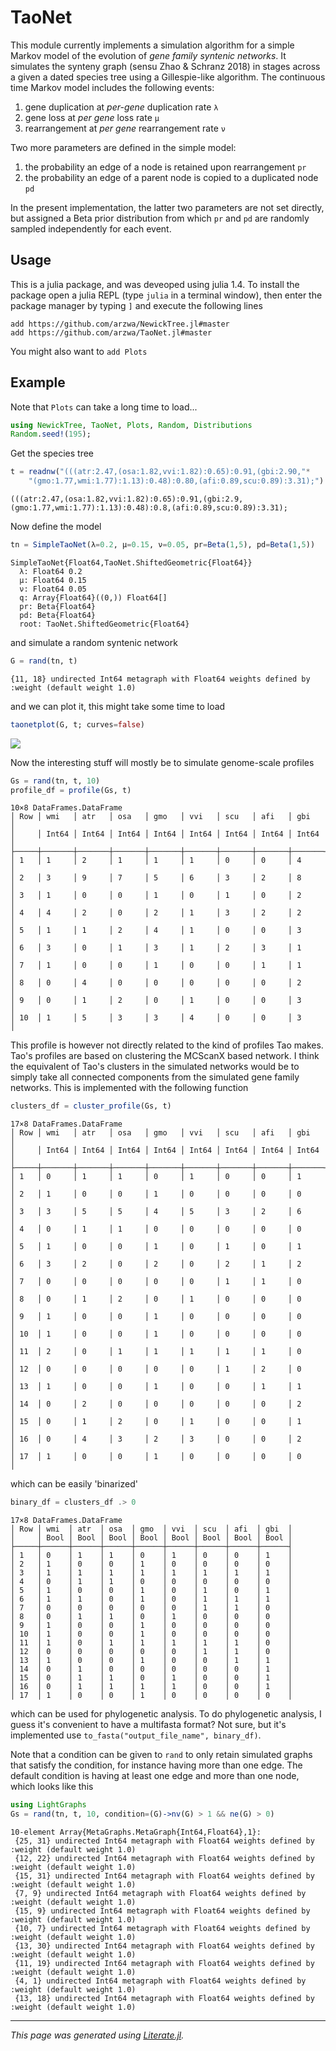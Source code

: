 # TaoNet

This module currently implements a simulation algorithm for a simple Markov model of the evolution of *gene family syntenic networks*. It simulates the synteny graph (sensu Zhao & Schranz 2018) in stages across a given a dated species tree using a Gillespie-like algorithm. The continuous time Markov model includes the following events:

1. gene duplication at *per-gene* duplication rate `λ`
2. gene loss at *per gene* loss rate `μ`
3. rearrangement at *per gene* rearrangement rate `ν`

Two more parameters are defined in the simple model:

1. the probability an edge of a node is retained upon rearrangement `pr`
2. the probability an edge of a parent node is copied to a duplicated node `pd`

In the present implementation, the latter two parameters are not set directly, but assigned a Beta prior distribution from which `pr` and `pd` are randomly sampled independently for each event.

## Usage

This is a julia package, and was deveoped using julia 1.4. To install the package open a julia REPL (type `julia` in a terminal window), then enter the package manager by typing `]` and execute the following lines

```
add https://github.com/arzwa/NewickTree.jl#master
add https://github.com/arzwa/TaoNet.jl#master
```

You might also want to `add Plots`

## Example
Note that `Plots` can take a long time to load...

```julia
using NewickTree, TaoNet, Plots, Random, Distributions
Random.seed!(195);
```

Get the species tree

```julia
t = readnw("(((atr:2.47,(osa:1.82,vvi:1.82):0.65):0.91,(gbi:2.90,"*
    "(gmo:1.77,wmi:1.77):1.13):0.48):0.80,(afi:0.89,scu:0.89):3.31);")
```
```
(((atr:2.47,(osa:1.82,vvi:1.82):0.65):0.91,(gbi:2.9,(gmo:1.77,wmi:1.77):1.13):0.48):0.8,(afi:0.89,scu:0.89):3.31);
```

Now define the model

```julia
tn = SimpleTaoNet(λ=0.2, μ=0.15, ν=0.05, pr=Beta(1,5), pd=Beta(1,5))
```
```
SimpleTaoNet{Float64,TaoNet.ShiftedGeometric{Float64}}
  λ: Float64 0.2
  μ: Float64 0.15
  ν: Float64 0.05
  q: Array{Float64}((0,)) Float64[]
  pr: Beta{Float64}
  pd: Beta{Float64}
  root: TaoNet.ShiftedGeometric{Float64}

```

and simulate a random syntenic network

```julia
G = rand(tn, t)
```
```
{11, 18} undirected Int64 metagraph with Float64 weights defined by :weight (default weight 1.0)
```

and we can plot it, this might take some time to load

```julia
taonetplot(G, t; curves=false)
```
![](1681295473.png)

Now the interesting stuff will mostly be to simulate genome-scale profiles

```julia
Gs = rand(tn, t, 10)
profile_df = profile(Gs, t)
```
```
10×8 DataFrames.DataFrame
│ Row │ wmi   │ atr   │ osa   │ gmo   │ vvi   │ scu   │ afi   │ gbi   │
│     │ Int64 │ Int64 │ Int64 │ Int64 │ Int64 │ Int64 │ Int64 │ Int64 │
├─────┼───────┼───────┼───────┼───────┼───────┼───────┼───────┼───────┤
│ 1   │ 1     │ 2     │ 1     │ 1     │ 1     │ 0     │ 0     │ 4     │
│ 2   │ 3     │ 9     │ 7     │ 5     │ 6     │ 3     │ 2     │ 8     │
│ 3   │ 1     │ 0     │ 0     │ 1     │ 0     │ 1     │ 0     │ 2     │
│ 4   │ 4     │ 2     │ 0     │ 2     │ 1     │ 3     │ 2     │ 2     │
│ 5   │ 1     │ 1     │ 2     │ 4     │ 1     │ 0     │ 0     │ 3     │
│ 6   │ 3     │ 0     │ 1     │ 3     │ 1     │ 2     │ 3     │ 1     │
│ 7   │ 1     │ 0     │ 0     │ 1     │ 0     │ 0     │ 1     │ 1     │
│ 8   │ 0     │ 4     │ 0     │ 0     │ 0     │ 0     │ 0     │ 2     │
│ 9   │ 0     │ 1     │ 2     │ 0     │ 1     │ 0     │ 0     │ 3     │
│ 10  │ 1     │ 5     │ 3     │ 3     │ 4     │ 0     │ 0     │ 3     │
```

This profile is however not directly related to the kind of profiles Tao makes. Tao's profiles are based on clustering the MCScanX based network. I think the equivalent of Tao's clusters in the simulated networks would be to simply take all connected components from the simulated gene family networks. This is implemented with the following function

```julia
clusters_df = cluster_profile(Gs, t)
```
```
17×8 DataFrames.DataFrame
│ Row │ wmi   │ atr   │ osa   │ gmo   │ vvi   │ scu   │ afi   │ gbi   │
│     │ Int64 │ Int64 │ Int64 │ Int64 │ Int64 │ Int64 │ Int64 │ Int64 │
├─────┼───────┼───────┼───────┼───────┼───────┼───────┼───────┼───────┤
│ 1   │ 0     │ 1     │ 1     │ 0     │ 1     │ 0     │ 0     │ 1     │
│ 2   │ 1     │ 0     │ 0     │ 1     │ 0     │ 0     │ 0     │ 0     │
│ 3   │ 3     │ 5     │ 5     │ 4     │ 5     │ 3     │ 2     │ 6     │
│ 4   │ 0     │ 1     │ 1     │ 0     │ 0     │ 0     │ 0     │ 0     │
│ 5   │ 1     │ 0     │ 0     │ 1     │ 0     │ 1     │ 0     │ 1     │
│ 6   │ 3     │ 2     │ 0     │ 2     │ 0     │ 2     │ 1     │ 2     │
│ 7   │ 0     │ 0     │ 0     │ 0     │ 0     │ 1     │ 1     │ 0     │
│ 8   │ 0     │ 1     │ 2     │ 0     │ 1     │ 0     │ 0     │ 0     │
│ 9   │ 1     │ 0     │ 0     │ 1     │ 0     │ 0     │ 0     │ 0     │
│ 10  │ 1     │ 0     │ 0     │ 1     │ 0     │ 0     │ 0     │ 0     │
│ 11  │ 2     │ 0     │ 1     │ 1     │ 1     │ 1     │ 1     │ 0     │
│ 12  │ 0     │ 0     │ 0     │ 0     │ 0     │ 1     │ 2     │ 0     │
│ 13  │ 1     │ 0     │ 0     │ 1     │ 0     │ 0     │ 1     │ 1     │
│ 14  │ 0     │ 2     │ 0     │ 0     │ 0     │ 0     │ 0     │ 2     │
│ 15  │ 0     │ 1     │ 2     │ 0     │ 1     │ 0     │ 0     │ 1     │
│ 16  │ 0     │ 4     │ 3     │ 2     │ 3     │ 0     │ 0     │ 2     │
│ 17  │ 1     │ 0     │ 0     │ 1     │ 0     │ 0     │ 0     │ 0     │
```

which can be easily 'binarized'

```julia
binary_df = clusters_df .> 0
```
```
17×8 DataFrames.DataFrame
│ Row │ wmi  │ atr  │ osa  │ gmo  │ vvi  │ scu  │ afi  │ gbi  │
│     │ Bool │ Bool │ Bool │ Bool │ Bool │ Bool │ Bool │ Bool │
├─────┼──────┼──────┼──────┼──────┼──────┼──────┼──────┼──────┤
│ 1   │ 0    │ 1    │ 1    │ 0    │ 1    │ 0    │ 0    │ 1    │
│ 2   │ 1    │ 0    │ 0    │ 1    │ 0    │ 0    │ 0    │ 0    │
│ 3   │ 1    │ 1    │ 1    │ 1    │ 1    │ 1    │ 1    │ 1    │
│ 4   │ 0    │ 1    │ 1    │ 0    │ 0    │ 0    │ 0    │ 0    │
│ 5   │ 1    │ 0    │ 0    │ 1    │ 0    │ 1    │ 0    │ 1    │
│ 6   │ 1    │ 1    │ 0    │ 1    │ 0    │ 1    │ 1    │ 1    │
│ 7   │ 0    │ 0    │ 0    │ 0    │ 0    │ 1    │ 1    │ 0    │
│ 8   │ 0    │ 1    │ 1    │ 0    │ 1    │ 0    │ 0    │ 0    │
│ 9   │ 1    │ 0    │ 0    │ 1    │ 0    │ 0    │ 0    │ 0    │
│ 10  │ 1    │ 0    │ 0    │ 1    │ 0    │ 0    │ 0    │ 0    │
│ 11  │ 1    │ 0    │ 1    │ 1    │ 1    │ 1    │ 1    │ 0    │
│ 12  │ 0    │ 0    │ 0    │ 0    │ 0    │ 1    │ 1    │ 0    │
│ 13  │ 1    │ 0    │ 0    │ 1    │ 0    │ 0    │ 1    │ 1    │
│ 14  │ 0    │ 1    │ 0    │ 0    │ 0    │ 0    │ 0    │ 1    │
│ 15  │ 0    │ 1    │ 1    │ 0    │ 1    │ 0    │ 0    │ 1    │
│ 16  │ 0    │ 1    │ 1    │ 1    │ 1    │ 0    │ 0    │ 1    │
│ 17  │ 1    │ 0    │ 0    │ 1    │ 0    │ 0    │ 0    │ 0    │
```

which can be used for phylogenetic analysis. To do phylogenetic analysis, I guess it's convenient to have a multifasta format? Not sure, but it's implemented use `to_fasta("output_file_name", binary_df)`.

Note that a condition can be given to `rand` to only retain simulated graphs that satisfy the condition, for instance having more than one edge. The default condition is having at least one edge and more than one node, which looks like this

```julia
using LightGraphs
Gs = rand(tn, t, 10, condition=(G)->nv(G) > 1 && ne(G) > 0)
```
```
10-element Array{MetaGraphs.MetaGraph{Int64,Float64},1}:
 {25, 31} undirected Int64 metagraph with Float64 weights defined by :weight (default weight 1.0)
 {12, 22} undirected Int64 metagraph with Float64 weights defined by :weight (default weight 1.0)
 {15, 31} undirected Int64 metagraph with Float64 weights defined by :weight (default weight 1.0)
 {7, 9} undirected Int64 metagraph with Float64 weights defined by :weight (default weight 1.0)
 {15, 9} undirected Int64 metagraph with Float64 weights defined by :weight (default weight 1.0)
 {10, 7} undirected Int64 metagraph with Float64 weights defined by :weight (default weight 1.0)
 {13, 30} undirected Int64 metagraph with Float64 weights defined by :weight (default weight 1.0)
 {11, 19} undirected Int64 metagraph with Float64 weights defined by :weight (default weight 1.0)
 {4, 1} undirected Int64 metagraph with Float64 weights defined by :weight (default weight 1.0)
 {13, 18} undirected Int64 metagraph with Float64 weights defined by :weight (default weight 1.0)
```

---

*This page was generated using [Literate.jl](https://github.com/fredrikekre/Literate.jl).*

